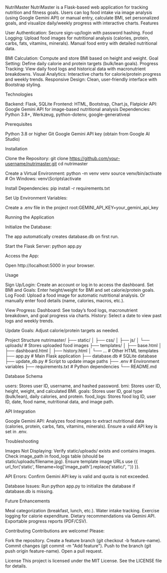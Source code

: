 NutriMaster
NutriMaster is a Flask-based web application for tracking nutrition and fitness goals. Users can log food intake via image analysis (using Google Gemini API) or manual entry, calculate BMI, set personalized goals, and visualize daily/weekly progress with interactive charts.
Features

User Authentication: Secure sign-up/login with password hashing.
Food Logging:
Upload food images for nutritional analysis (calories, protein, carbs, fats, vitamins, minerals).
Manual food entry with detailed nutritional data.


BMI Calculation: Compute and store BMI based on height and weight.
Goal Setting: Define daily calorie and protein targets (bulk/lean goals).
Progress Tracking: View daily food logs and historical data with macronutrient breakdowns.
Visual Analytics: Interactive charts for calorie/protein progress and weekly trends.
Responsive Design: Clean, user-friendly interface with Bootstrap styling.

Technologies

Backend: Flask, SQLite
Frontend: HTML, Bootstrap, Chart.js, Flatpickr
API: Google Gemini API for image-based nutritional analysis
Dependencies: Python 3.8+, Werkzeug, python-dotenv, google-generativeai

Prerequisites

Python 3.8 or higher
Git
Google Gemini API key (obtain from Google AI Studio)

Installation

Clone the Repository:
git clone https://github.com/your-username/nutrimaster.git
cd nutrimaster


Create a Virtual Environment:
python -m venv venv
source venv/bin/activate  # On Windows: venv\Scripts\activate


Install Dependencies:
pip install -r requirements.txt


Set Up Environment Variables:

Create a .env file in the project root:GEMINI_API_KEY=your_gemini_api_key





Running the Application

Initialize the Database:

The app automatically creates database.db on first run.


Start the Flask Server:
python app.py


Access the App:

Open http://localhost:5000 in your browser.



Usage

Sign Up/Login: Create an account or log in to access the dashboard.
Set BMI and Goals: Enter height/weight for BMI and set calorie/protein goals.
Log Food:
Upload a food image for automatic nutritional analysis.
Or manually enter food details (name, calories, macros, etc.).


View Progress:
Dashboard: See today’s food logs, macronutrient breakdown, and goal progress via charts.
History: Select a date to view past logs and weekly trends.


Update Goals: Adjust calorie/protein targets as needed.

Project Structure
nutrimaster/
├── static/
│   ├── css/
│   ├── js/
│   └── uploads/            # Stores uploaded food images
├── templates/
│   ├── base.html
│   ├── dashboard.html
│   ├── history.html
│   └── ...                # Other HTML templates
├── app.py                 # Main Flask application
├── database.db            # SQLite database
├── update_db.py           # Script to update image paths
├── .env                   # Environment variables
├── requirements.txt       # Python dependencies
└── README.md

Database Schema

users: Stores user ID, username, and hashed password.
bmi: Stores user ID, height, weight, and calculated BMI.
goals: Stores user ID, goal type (bulk/lean), daily calories, and protein.
food_logs: Stores food log ID, user ID, date, food name, nutritional data, and image path.

API Integration

Google Gemini API: Analyzes food images to extract nutritional data (calories, protein, carbs, fats, vitamins, minerals).
Ensure a valid API key is set in .env.

Troubleshooting

Images Not Displaying:
Verify static/uploads/ exists and contains images.
Check image_path in food_logs table (should be static/uploads/filename.jpg).
Ensure template image URLs use {{ url_for('static', filename=log['image_path'].replace('static/', '')) }}.


API Errors:
Confirm Gemini API key is valid and quota is not exceeded.


Database Issues:
Run python app.py to initialize the database if database.db is missing.



Future Enhancements

Meal categorization (breakfast, lunch, etc.).
Water intake tracking.
Exercise logging for calorie expenditure.
Dietary recommendations via Gemini API.
Exportable progress reports (PDF/CSV).

Contributing
Contributions are welcome! Please:

Fork the repository.
Create a feature branch (git checkout -b feature-name).
Commit changes (git commit -m "Add feature").
Push to the branch (git push origin feature-name).
Open a pull request.

License
This project is licensed under the MIT License. See the LICENSE file for details.
